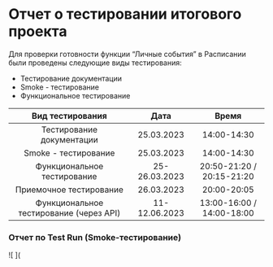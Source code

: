 # Отчет о тестировании итогового проекта  
Для проверки готовности функции “Личные события” в Расписании были проведены следующие виды тестирования:   
- Тестирование документации
- Smoke - тестирование
- Функциональное тестирование

| Вид тестирования  | Дата |  Время |
| :-: | :-: | :-: |
| Тестирование документации  | 25.03.2023   |  14:00-14:30 |
| Smoke - тестирование  | 25.03.2023   |  14:00-14:30 |
| Функциональное тестирование | 25-26.03.2023   |  20:50-21:20 / 20:15-21:20 |
| Приемочное тестирование | 26.03.2023  |  20:00-20:05 |
| Функциональное тестирование (через API)  | 11-12.06.2023  |  13:00-16:00 / 14:00-18:00 |
### Отчет по Test Run (Smoke-тестирование)   
![ ](
